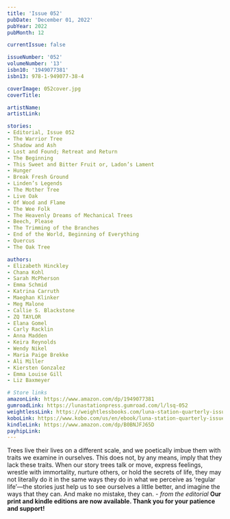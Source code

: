 ```yaml
---
title: 'Issue 052'
pubDate: 'December 01, 2022'
pubYear: 2022
pubMonth: 12

currentIssue: false

issueNumber: '052'
volumeNumber: '13'
isbn10: '1949077381'
isbn13: 978-1-949077-38-4

coverImage: 052cover.jpg
coverTitle: 

artistName: 
artistLink: 

stories:
- Editorial, Issue 052
- The Warrior Tree
- Shadow and Ash
- Lost and Found; Retreat and Return
- The Beginning
- This Sweet and Bitter Fruit or, Ladon’s Lament
- Hunger
- Break Fresh Ground
- Linden’s Legends
- The Mother Tree
- Live Oak
- Of Wood and Flame
- The Wee Folk
- The Heavenly Dreams of Mechanical Trees
- Beech, Please
- The Trimming of the Branches
- End of the World, Beginning of Everything
- Quercus
- The Oak Tree

authors:
- Elizabeth Hinckley
- Chana Kohl
- Sarah McPherson
- Emma Schmid
- Katrina Carruth
- Maeghan Klinker
- Meg Malone
- Callie S. Blackstone
- ZQ TAYLOR
- Elana Gomel
- Carly Racklin
- Anna Madden
- Keira Reynolds
- Wendy Nikel
- Maria Paige Brekke
- Ali Miller
- Kiersten Gonzalez
- Emma Louise Gill
- Liz Baxmeyer

# Store links
amazonLink: https://www.amazon.com/dp/1949077381
gumroadLink: https://lunastationpress.gumroad.com/l/lsq-052
weightlessLink: https://weightlessbooks.com/luna-station-quarterly-issue-052/
koboLink: https://www.kobo.com/us/en/ebook/luna-station-quarterly-issue-052
kindleLink: https://www.amazon.com/dp/B0BNJFJ65D
payhipLink: 
---
```


Trees live their lives on a different scale, and we poetically imbue them with traits we examine in ourselves. This does not, by any means, imply that they lack these traits. When our story trees talk or move, express feelings, wrestle with immortality, nurture others, or hold the secrets of life, they may not literally do it in the same ways they do in what we perceive as ‘regular life’—the stories just help us to see ourselves a little better, and imagine the ways that they can. And make no mistake, they can. <em>- from the editorial</em>
<strong>Our print and kindle editions are now available. Thank you for your patience and support!</strong>
